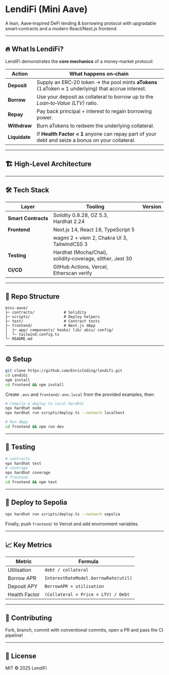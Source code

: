 # LendiFi (Mini Aave)

A lean, Aave‑inspired DeFi lending & borrowing protocol with upgradable smart‑contracts and a modern React/Next.js frontend.

---

## 🔥 What Is LendiFi?

LendiFi demonstrates the **core mechanics** of a money‑market protocol:

| Action | What happens on‑chain |
|--------|-----------------------|
| **Deposit** | Supply an ERC‑20 token → the pool mints **aTokens** (1 aToken ≈ 1 underlying) that accrue interest. |
| **Borrow**  | Use your deposit as collateral to borrow up to the _Loan‑to‑Value (LTV)_ ratio. |
| **Repay**   | Pay back principal + interest to regain borrowing power. |
| **Withdraw**| Burn aTokens to redeem the underlying collateral. |
| **Liquidate** | If **Health Factor < 1** anyone can repay part of your debt and seize a bonus on your collateral. |


---

## 🏗️ High‑Level Architecture

---

## 🛠️ Tech Stack

| Layer               | Tooling                                                   | Version |
| ------------------- | --------------------------------------------------------- | ------- |
| **Smart Contracts** | Solidity 0.8.28, OZ 5.3, Hardhat 2.24                     |         |
| **Frontend**        | Next.js 14, React 18, TypeScript 5                        |         |
|                     | wagmi 2 + viem 2, Chakra UI 3, TailwindCSS 3              |         |
| **Testing**         | Hardhat (Mocha/Chai), solidity‑coverage, slither, Jest 30 |         |
| **CI/CD**           | GitHub Actions, Vercel, Etherscan verify                  |         |

---

## 📂 Repo Structure

```
mini-aave/
├─ contracts/             # Solidity
├─ scripts/               # Deploy helpers
├─ test/                  # Contract tests
├─ frontend/              # Next.js dApp
│  ├─ app/ components/ hooks/ lib/ abis/ config/
│  └─ tailwind.config.ts
└─ README.md
```

---

## ⚙️ Setup

```bash
git clone https://github.com/EnricCoding/lendifi.git
cd LendiGi
npm install
cd frontend && npm install
```

Create `.env` and `frontend/.env.local` from the provided examples, then:

```bash
# Compile & deploy to local Hardhat
npx hardhat node
npx hardhat run scripts/deploy.ts --network localhost

# Run dApp
cd frontend && npm run dev
```

---

## 🧪 Testing

```bash
# contracts
npx hardhat test
# coverage
npx hardhat coverage
# frontend
cd frontend && npm test
```

---

## 🚀 Deploy to Sepolia

```bash
npx hardhat run scripts/deploy.ts --network sepolia
```

Finally, push `frontend/` to Vercel and add environment variables.

---

## 📈 Key Metrics

| Metric        | Formula                              |
| ------------- | ------------------------------------ |
| Utilisation   | `debt / collateral`                  |
| Borrow APR    | `InterestRateModel.borrowRate(util)` |
| Deposit APY   | `BorrowAPR × utilisation`            |
| Health Factor | `(Collateral × Price × LTV) / Debt`  |

---

## 🤝 Contributing

Fork, branch, commit with conventional commits, open a PR and pass the CI pipeline!

---

## 📜 License

MIT © 2025 LendiFi
